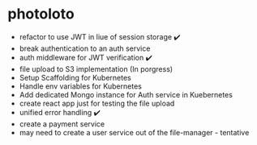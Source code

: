 # photoloto

* refactor to use JWT in liue of session storage :heavy_check_mark:
* break authentication to an auth service 
* auth middleware for JWT verification :heavy_check_mark:
* file upload to S3 implementation (In porgress)
* Setup Scaffolding for Kubernetes
* Handle env variables for Kubernetes
* Add dedicated Mongo instance for Auth service in Kuebernetes
* create react app just for testing the file upload
* unified error handling :heavy_check_mark:
* create a payment service
* may need to create a user service out of the file-manager - tentative
